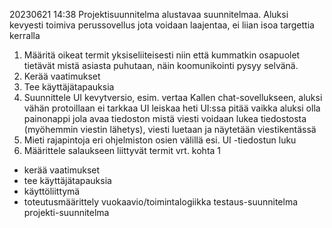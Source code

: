 20230621 14:38
Projektisuunnitelma alustavaa suunnitelmaa. Aluksi kevyesti toimiva perussovellus jota voidaan laajentaa,
ei liian isoa targettia kerralla

1. Määritä oikeat termit yksiseliiteisesti niin että kummatkin osapuolet tietävät
   mistä asiasta puhutaan, näin koomunikointi pysyy selvänä.
2. Kerää vaatimukset
3. Tee käyttäjätapauksia
4. Suunnittele UI kevytversio, esim. vertaa Kallen chat-sovellukseen, aluksi vähän protoillaan ei tarkkaa UI leiskaa heti
   UI:ssa pitää vaikka aluksi olla painonappi jola avaa tiedoston mistä viesti voidaan lukea tiedostosta (myöhemmin viestin 
   lähetys), viesti luetaan ja näytetään viestikentässä
5. Mieti rajapintoja eri ohjelmiston osien välillä esi. UI -tiedostun luku
6. Määrittele salaukseen liittyvät termit vrt. kohta 1

+ kerää vaatimukset
+ tee käyttäjätapauksia
+ käyttöliittymä
+ toteutusmäärittely
vuokaavio/toimintalogiikka
testaus-suunnitelma
projekti-suunnitelma


